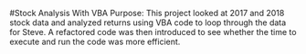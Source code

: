 #Stock Analysis With VBA
Purpose:
  This project looked at 2017 and 2018 stock data and analyzed returns using VBA code to loop through the data for Steve. A refactored code was then introduced to see whether the time to execute and run the code was more efficient.

